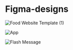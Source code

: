 # Figma-designs



![Food Website Template (1)](https://github.com/user-attachments/assets/1d426612-98d9-4e84-8b5a-07411a87aae3)


![App](https://github.com/user-attachments/assets/18c52f9d-8f2a-4b34-81c0-656409b449b3)


![Flash Message](https://github.com/user-attachments/assets/477c685c-33ec-4b80-9aac-d37ee326eb01)
